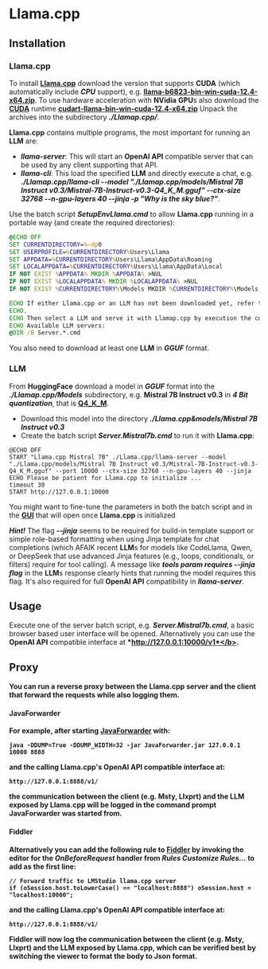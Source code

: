# Llama.cpp

## Installation

### Llama.cpp

To install **[Llama.cpp](https://github.com/ggml-org/llama.cpp/releases)** download the version that supports **CUDA** 
(which automatically include <b>*CPU*</b> support), e.g. **[llama-b6823-bin-win-cuda-12.4-x64.zip](https://github.com/ggml-org/llama.cpp/releases/download/b6823/llama-b6823-bin-win-cuda-12.4-x64.zip)**.
To use hardware acceleration with **NVidia** **GPU**s also download the **[CUDA](https://developer.nvidia.com/cuda-toolkit)** runtime
**[cudart-llama-bin-win-cuda-12.4-x64.zip](https://github.com/ggml-org/llama.cpp/releases/download/b6823/cudart-llama-bin-win-cuda-12.4-x64.zip)**
Unpack the archives into the subdirectory <b>*./Llamap.cpp/*</b>.

**Llama.cpp** contains multiple programs, the most important for running an **LLM** are:

- <b>*llama-server*</b>: This will start an **OpenAI API** compatible server that can be used by any client supporting that API.
- <b>*llama-cli*</b>: This load the specified **LLM** and directly execute a chat, e.g. <b>*./Llamap.cpp/llama-cli --model "./Llamap.cpp/models/Mistral 7B Instruct v0.3/Mistral-7B-Instruct-v0.3-Q4_K_M.gguf" --ctx-size 32768 --n-gpu-layers 40 --jinja -p "Why is the sky blue?"*</b>. 

Use the batch script <b>*SetupEnvLlama.cmd*</b> to allow **Llama.cpp** running in a portable way (and create the required directories):

```SetupEnvLlama.cmd
@ECHO OFF
SET CURRENTDIRECTORY=%~dp0
SET USERPROFILE=%CURRENTDIRECTORY%Users\Llama
SET APPDATA=%CURRENTDIRECTORY%Users\Llama\AppData\Roaming
SET LOCALAPPDATA=%CURRENTDIRECTORY%Users\Llama\AppData\Local
IF NOT EXIST %APPDATA% MKDIR %APPDATA% >NUL
IF NOT EXIST %LOCALAPPDATA% MKDIR %LOCALAPPDATA% >NUL
IF NOT EXIST %CURRENTDIRECTORY%\Models MKDIR %CURRENTDIRECTORY%\Models >NUL

ECHO If either Llama.cpp or an LLM has not been downloaded yet, refer to ReadMe.md on how to proceed.
ECHO.
ECHO Then select a LLM and serve it with Llamap.cpp by execution the corresponding batch, e.g. Server.Mistral7b.cmd.
ECHO Available LLM servers:
@DIR /B Server.*.cmd
```

You also need to download at least one **LLM** in <b>*GGUF*</b> format.

### LLM

From **HuggingFace** download a model in <b>*GGUF*</b> format into the <b>*./Llamap.cpp/Models*</b> subdirectory, e.g. **Mistral 7B Instruct v0.3** in <b>*4 Bit quantization*</b>, that is **[Q4_K_M](https://huggingface.co/lmstudio-community/Mistral-7B-Instruct-v0.3-GGUF/resolve/main/Mistral-7B-Instruct-v0.3-Q4_K_M.gguf?download=true)**.

- Download this model into the directory <b>*./Llama.cpp&models/Mistral 7B Instruct v0.3*</b>
- Create the batch script <b>*Server.Mistral7b.cmd*</b> to run it with **Llama.cpp**:

```
@ECHO OFF
START "Llama.cpp Mistral 7B" ./Llama.cpp/llama-server --model "./Llama.cpp/models/Mistral 7B Instruct v0.3/Mistral-7B-Instruct-v0.3-Q4_K_M.gguf" --port 10000 --ctx-size 32768 --n-gpu-layers 40 --jinja
ECHO Please be patient for Llama.cpp to initialize ...
timeout 30
START http://127.0.0.1:10000
```

You might want to fine-tune the parameters in both the batch script and in the **[GUI](http://127.0.0.1:10000)** that will open once **Llama.cpp** is initialized

<b>*Hint!*</b> The flag <b>*--jinja*</b> seems to be required for build-in template support or simple role-based formatting when using Jinja template for chat completions (which AFAIK recent **LLM**s for models like CodeLlama, Qwen, or DeepSeek that use advanced Jinja features (e.g., loops, conditionals, or filters) require for tool calling).
A message like <b>*tools param requires --jinja flag*</b> in the **LLM**s response clearly hints that running the model requires this flag.
It's also required for full **OpenAI API** compatibility in <b>*llama-server*</b>.

## Usage

Execute one of the server batch script, e.g. <b>*Server.Mistral7b.cmd*</b>, a basic browser based user interface will be opened.
Alternatively you can use the **OpenAI API** compatible interface at <b>*http://127.0.0.1:10000/v1*</b>. 

## Proxy

You can run a reverse proxy between the **Llama.cpp** server and the client that forward the requests while also logging them.

#### JavaForwarder

For example, after starting **[JavaForwarder](https://github.com/Warpguru/JavaForwarder)** with:

```
java -DDUMP=True -DDUMP_WIDTH=32 -jar JavaForwarder.jar 127.0.0.1 10000 8888
```

and the calling **Llama.cpp**'s **OpenAI API** compatible interface at:

```
http://127.0.0.1:8888/v1/
```

the communication between the client (e.g. **Msty**, **Llxprt**) and the **LLM** exposed by **Llama.cpp** will be logged in the command prompt **JavaForwarder** was started from.

#### Fiddler

Alternatively you can add the following rule to **[Fiddler](https://www.telerik.com/fiddler)** by invoking the editor for the <b>*OnBeforeRequest*</b> handler from <b>*Rules*</b> <b>*Customize Rules...*</b> to add as the first line:

```
// Forward traffic to LMStudio llama.cpp server
if (oSession.host.toLowerCase() == "localhost:8888") oSession.host = "localhost:10000"; 
```

and the calling **Llama.cpp**'s **OpenAI API** compatible interface at:

```
http://127.0.0.1:8888/v1/
```

**Fiddler** will now log the communication between the client (e.g. **Msty**, **Llxprt**) and the **LLM** exposed by **Llama.cpp**, which can be verified best by switching the viewer to format the body to **Json** format.
